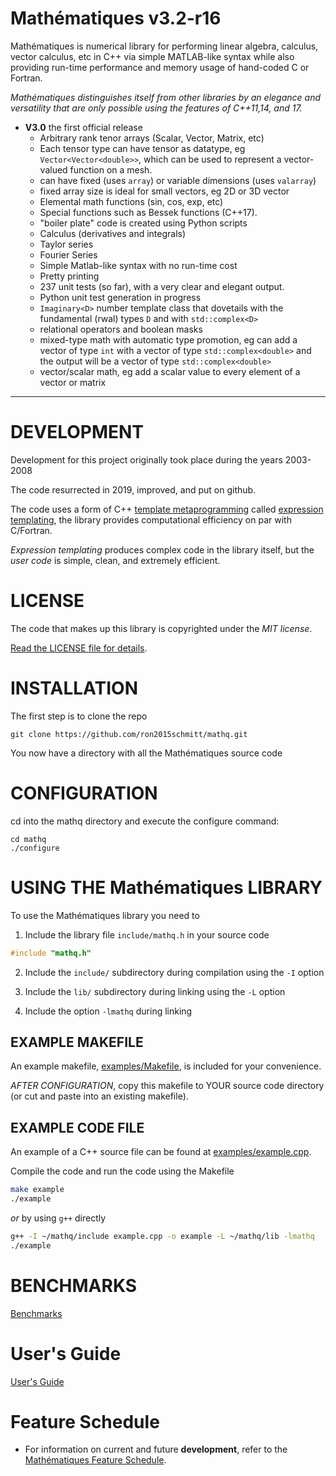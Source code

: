# Mathématiques v3.2-r16

Mathématiques is numerical library for performing linear algebra, calculus, vector calculus, etc in C++ via simple MATLAB-like syntax while also providing run-time performance and memory usage of hand-coded C or Fortran.

_Mathématiques distinguishes itself from other libraries by an elegance and versatility that are only possible using the features of C++11,14, and 17._

+ **V3.0** the first official release
  + Arbitrary rank tenor arrays (Scalar, Vector, Matrix, etc)
  + Each tensor type can have tensor as datatype, eg `Vector<Vector<double>>`, which can be used to represent a vector-valued function on a mesh.
  + can have fixed (uses `array`) or variable dimensions (uses `valarray`)
  + fixed array size is ideal for small vectors, eg 2D or 3D vector
  + Elemental math functions (sin, cos, exp, etc)
  + Special functions such as Bessek functions (C++17).
  + "boiler plate" code is created using Python scripts
  + Calculus (derivatives and integrals)
  + Taylor series
  + Fourier Series
  + Simple Matlab-like syntax with no run-time cost
  + Pretty printing
  + 237 unit tests (so far), with a very clear and elegant output.
  + Python unit test generation in progress
  + `Imaginary<D>` number template class that dovetails with the fundamental (rwal) types `D` and  with `std::complex<D>`
  + relational operators and boolean masks
  + mixed-type math with automatic type promotion, eg can add a vector of type `int` with a vector of type `std::complex<double>` and the output will be a vector of type `std::complex<double>`
  + vector/scalar math, eg add a scalar value to every element of a vector or matrix

  
---------------------------------------------------------------------------

# DEVELOPMENT

Development for this project originally took place during the years 2003-2008 

The code resurrected in 2019, improved, and put on github.

The code uses a form of C++ [template metaprogramming](https://en.wikipedia.org/wiki/Template_metaprogramming) called [expression templating](https://en.wikipedia.org/wiki/Expression_templates), the library provides computational efficiency on par with C/Fortran.

*Expression templating* produces complex code in the library itself, but the *user code* is simple, clean, and extremely efficient.

# LICENSE 

The code that makes up this library is copyrighted under the *MIT license*.

[Read the LICENSE file for details](LICENSE).

# INSTALLATION

The first step is to clone the repo

```git clone https://github.com/ron2015schmitt/mathq.git```

You now have a directory with all the Mathématiques source code

# CONFIGURATION

cd into the mathq directory and execute the configure command:

```
cd mathq
./configure
```

# USING THE Mathématiques LIBRARY

To use the Mathématiques library you need to 

1. Include the library file `include/mathq.h` in your source code
```C++
#include "mathq.h"
```
2. Include the `include/` subdirectory during compilation using the `-I` option

3. Include the `lib/` subdirectory during linking using the `-L` option

4. Include the option `-lmathq` during linking

## EXAMPLE MAKEFILE

An example makefile, [examples/Makefile](examples/Makefile),  is included for your convenience.

*AFTER CONFIGURATION*, copy this makefile to YOUR source code directory (or cut and paste into an existing makefile).

## EXAMPLE CODE FILE

An example of a C++ source file can be found at [examples/example.cpp](examples/example.cpp).

Compile the code and run the code using the Makefile
```bash
make example
./example
```
*or* by using `g++` directly
```bash
g++ -I ~/mathq/include example.cpp -o example -L ~/mathq/lib -lmathq
./example
```

# BENCHMARKS

[Benchmarks](benchmark/README.md)

# User's Guide

[User's Guide](doc/README.md)

# Feature Schedule

* For information on current and future **development**, refer to the [Mathématiques Feature Schedule](todo/README.md).